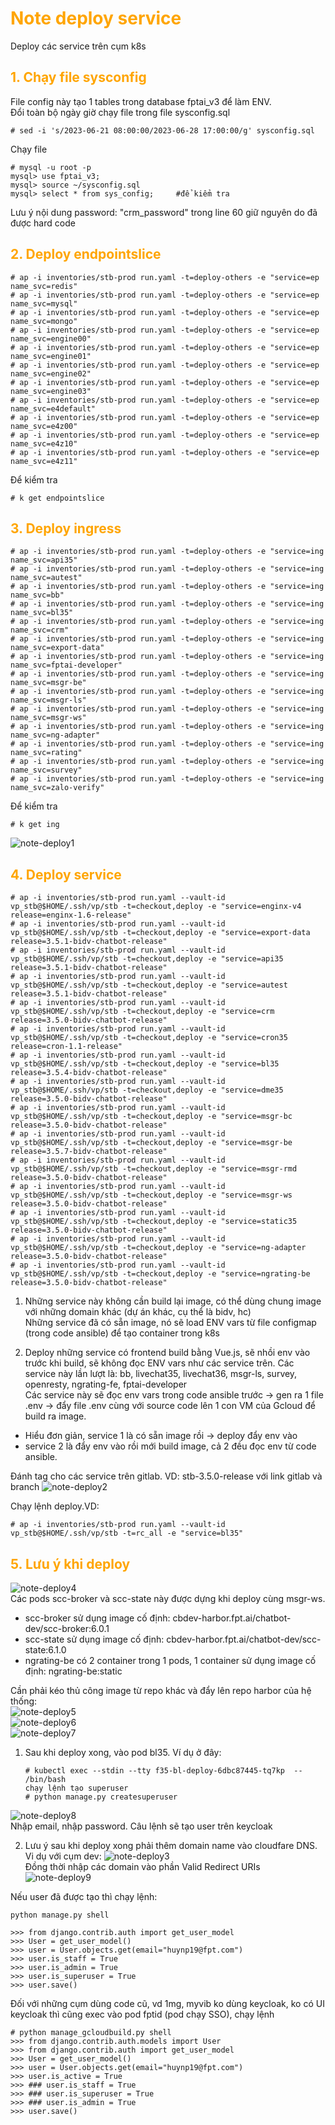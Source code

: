 <h1 style="color:orange">Note deploy service</h1>
Deploy các service trên cụm k8s

<h2 style="color:orange">1. Chạy file sysconfig</h2>
File config này tạo 1 tables trong database fptai_v3 để làm ENV.<br>
Đổi toàn bộ ngày giờ chạy file trong file sysconfig.sql

    # sed -i 's/2023-06-21 08:00:00/2023-06-28 17:00:00/g' sysconfig.sql
Chạy file

    # mysql -u root -p
    mysql> use fptai_v3;
    mysql> source ~/sysconfig.sql
    mysql> select * from sys_config;     #để kiểm tra
Lưu ý nội dung password: "crm_password" trong line 60 giữ nguyên do đã được hard code

<h2 style="color:orange">2. Deploy endpointslice</h2>

    # ap -i inventories/stb-prod run.yaml -t=deploy-others -e "service=ep name_svc=redis"
    # ap -i inventories/stb-prod run.yaml -t=deploy-others -e "service=ep name_svc=mysql"
    # ap -i inventories/stb-prod run.yaml -t=deploy-others -e "service=ep name_svc=mongo"
    # ap -i inventories/stb-prod run.yaml -t=deploy-others -e "service=ep name_svc=engine00"
    # ap -i inventories/stb-prod run.yaml -t=deploy-others -e "service=ep name_svc=engine01"
    # ap -i inventories/stb-prod run.yaml -t=deploy-others -e "service=ep name_svc=engine02"
    # ap -i inventories/stb-prod run.yaml -t=deploy-others -e "service=ep name_svc=engine03"
    # ap -i inventories/stb-prod run.yaml -t=deploy-others -e "service=ep name_svc=e4default"
    # ap -i inventories/stb-prod run.yaml -t=deploy-others -e "service=ep name_svc=e4z00"
    # ap -i inventories/stb-prod run.yaml -t=deploy-others -e "service=ep name_svc=e4z10"
    # ap -i inventories/stb-prod run.yaml -t=deploy-others -e "service=ep name_svc=e4z11"
Để kiểm tra

    # k get endpointslice
<h2 style="color:orange">3. Deploy ingress</h2>

    # ap -i inventories/stb-prod run.yaml -t=deploy-others -e "service=ing name_svc=api35"
    # ap -i inventories/stb-prod run.yaml -t=deploy-others -e "service=ing name_svc=autest"
    # ap -i inventories/stb-prod run.yaml -t=deploy-others -e "service=ing name_svc=bb"
    # ap -i inventories/stb-prod run.yaml -t=deploy-others -e "service=ing name_svc=bl35"
    # ap -i inventories/stb-prod run.yaml -t=deploy-others -e "service=ing name_svc=crm"
    # ap -i inventories/stb-prod run.yaml -t=deploy-others -e "service=ing name_svc=export-data"
    # ap -i inventories/stb-prod run.yaml -t=deploy-others -e "service=ing name_svc=fptai-developer"
    # ap -i inventories/stb-prod run.yaml -t=deploy-others -e "service=ing name_svc=msgr-be"
    # ap -i inventories/stb-prod run.yaml -t=deploy-others -e "service=ing name_svc=msgr-ls"
    # ap -i inventories/stb-prod run.yaml -t=deploy-others -e "service=ing name_svc=msgr-ws"
    # ap -i inventories/stb-prod run.yaml -t=deploy-others -e "service=ing name_svc=ng-adapter"
    # ap -i inventories/stb-prod run.yaml -t=deploy-others -e "service=ing name_svc=rating"
    # ap -i inventories/stb-prod run.yaml -t=deploy-others -e "service=ing name_svc=survey"
    # ap -i inventories/stb-prod run.yaml -t=deploy-others -e "service=ing name_svc=zalo-verify"
Để kiểm tra

    # k get ing
![note-deploy1](../img/note-deploy1.png)<br>
<h2 style="color:orange">4. Deploy service</h2>

    # ap -i inventories/stb-prod run.yaml --vault-id vp_stb@$HOME/.ssh/vp/stb -t=checkout,deploy -e "service=enginx-v4 release=enginx-1.6-release"
    # ap -i inventories/stb-prod run.yaml --vault-id vp_stb@$HOME/.ssh/vp/stb -t=checkout,deploy -e "service=export-data release=3.5.1-bidv-chatbot-release"
    # ap -i inventories/stb-prod run.yaml --vault-id vp_stb@$HOME/.ssh/vp/stb -t=checkout,deploy -e "service=api35 release=3.5.1-bidv-chatbot-release"
    # ap -i inventories/stb-prod run.yaml --vault-id vp_stb@$HOME/.ssh/vp/stb -t=checkout,deploy -e "service=autest release=3.5.1-bidv-chatbot-release"
    # ap -i inventories/stb-prod run.yaml --vault-id vp_stb@$HOME/.ssh/vp/stb -t=checkout,deploy -e "service=crm release=3.5.0-bidv-chatbot-release"
    # ap -i inventories/stb-prod run.yaml --vault-id vp_stb@$HOME/.ssh/vp/stb -t=checkout,deploy -e "service=cron35 release=cron-1.1-release"
    # ap -i inventories/stb-prod run.yaml --vault-id vp_stb@$HOME/.ssh/vp/stb -t=checkout,deploy -e "service=bl35 release=3.5.4-bidv-chatbot-release"
    # ap -i inventories/stb-prod run.yaml --vault-id vp_stb@$HOME/.ssh/vp/stb -t=checkout,deploy -e "service=dme35 release=3.5.0-bidv-chatbot-release"
    # ap -i inventories/stb-prod run.yaml --vault-id vp_stb@$HOME/.ssh/vp/stb -t=checkout,deploy -e "service=msgr-bc release=3.5.0-bidv-chatbot-release"
    # ap -i inventories/stb-prod run.yaml --vault-id vp_stb@$HOME/.ssh/vp/stb -t=checkout,deploy -e "service=msgr-be release=3.5.7-bidv-chatbot-release"
    # ap -i inventories/stb-prod run.yaml --vault-id vp_stb@$HOME/.ssh/vp/stb -t=checkout,deploy -e "service=msgr-rmd release=3.5.0-bidv-chatbot-release"
    # ap -i inventories/stb-prod run.yaml --vault-id vp_stb@$HOME/.ssh/vp/stb -t=checkout,deploy -e "service=msgr-ws release=3.5.0-bidv-chatbot-release"
    # ap -i inventories/stb-prod run.yaml --vault-id vp_stb@$HOME/.ssh/vp/stb -t=checkout,deploy -e "service=static35 release=3.5.0-bidv-chatbot-release"
    # ap -i inventories/stb-prod run.yaml --vault-id vp_stb@$HOME/.ssh/vp/stb -t=checkout,deploy -e "service=ng-adapter release=3.5.0-bidv-chatbot-release"
    # ap -i inventories/stb-prod run.yaml --vault-id vp_stb@$HOME/.ssh/vp/stb -t=checkout,deploy -e "service=ngrating-be release=3.5.0-bidv-chatbot-release"
1. Những service này không cần build lại image, có thể dùng chung image với những domain khác (dự án khác, cụ thể là bidv, hc)<br>
Những service đã có sẵn image, nó sẽ load ENV vars từ file configmap (trong code ansible) để tạo container trong k8s

2. Deploy những service có frontend build bằng Vue.js, sẽ nhồi env vào trước khi build, sẽ không đọc ENV vars như các service trên. Các service này lần lượt là: bb, livechat35, livechat36, msgr-ls, survey, openresty, ngrating-fe, fptai-developer<br>
Các service này sẽ đọc env vars trong code ansible trước -> gen ra 1 file .env -> đẩy file .env cùng với source code lên 1 con VM của Gcloud để build ra image.<br>
- Hiểu đơn giản, service 1 là có sẵn image rồi -> deploy đẩy env vào
- service 2 là đẩy env vào rồi mới build image, cả 2 đều đọc env từ code ansible.

Đánh tag cho các service trên gitlab. VD: stb-3.5.0-release với link gitlab và branch 
![note-deploy2](../img/note-deploy2.png)<br>

Chạy lệnh deploy.VD:

    # ap -i inventories/stb-prod run.yaml --vault-id vp_stb@$HOME/.ssh/vp/stb -t=rc_all -e "service=bl35"
<h2 style="color:orange">5. Lưu ý khi deploy</h2>

![note-deploy4](../img/note-deploy4.png)<br>
Các pods scc-broker và scc-state này được dựng khi deploy cùng msgr-ws.
- scc-broker sử dụng image cố định: cbdev-harbor.fpt.ai/chatbot-dev/scc-broker:6.0.1
- scc-state sử dụng image cố định: cbdev-harbor.fpt.ai/chatbot-dev/scc-state:6.1.0
- ngrating-be có 2 container trong 1 pods, 1 container sử dụng image cố định: ngrating-be:static

Cần phải kéo thủ công image từ repo khác và đẩy lên repo harbor của hệ thống:<br>
![note-deploy5](../img/note-deploy5.png)<br>
![note-deploy6](../img/note-deploy6.png)<br>
![note-deploy7](../img/note-deploy7.png)<br>

1. Sau khi deploy xong, vào pod bl35. Ví dụ ở đây:

       # kubectl exec --stdin --tty f35-bl-deploy-6dbc87445-tq7kp  -- /bin/bash
       chạy lệnh tạo superuser
       # python manage.py createsuperuser
![note-deploy8](../img/note-deploy8.png)<br>
Nhập email, nhập password. Câu lệnh sẽ tạo user trên keycloak

2. Lưu ý sau khi deploy xong phải thêm domain name vào cloudfare DNS. Vi dụ với cụm dev:
![note-deploy3](../img/note-deploy3.png)<br>
Đồng thời nhập các domain vào phần Valid Redirect URIs<br>
![note-deploy9](../img/note-deploy9.png)<br>

Nếu user đã được tạo thì chạy lệnh:
```
python manage.py shell
 
>>> from django.contrib.auth import get_user_model
>>> User = get_user_model()
>>> user = User.objects.get(email="huynp19@fpt.com")
>>> user.is_staff = True
>>> user.is_admin = True
>>> user.is_superuser = True
>>> user.save()
```

Đối với những cụm dùng code cũ, vd 1mg, myvib ko dùng keycloak, ko có UI keycloak thì cũng exec vào pod fptid (pod chạy SSO), chạy lệnh

```
# python manage_gcloudbuild.py shell
>>> from django.contrib.auth.models import User
>>> from django.contrib.auth import get_user_model
>>> User = get_user_model()
>>> user = User.objects.get(email="huynp19@fpt.com")
>>> user.is_active = True
>>> ### user.is_staff = True
>>> ### user.is_superuser = True
>>> ### user.is_admin = True
>>> user.save()
```